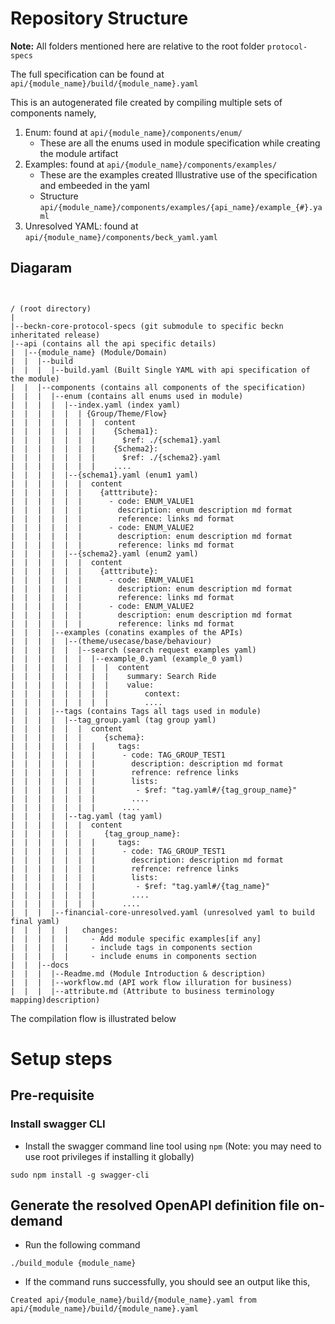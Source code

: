 # Repository Structure

**Note:** All folders mentioned here are relative to the root folder `protocol-specs`

The full specification can be found at `api/{module_name}/build/{module_name}.yaml`

This is an autogenerated file created by compiling multiple sets of components namely,

1. Enum: found at `api/{module_name}/components/enum/`
   * These are all the enums used in module specification while creating the module artifact
2. Examples: found at `api/{module_name}/components/examples/`
   * These are the examples created Illustrative use of the specification and embeeded in the yaml
   * Structure `api/{module_name}/components/examples/{api_name}/example_{#}.yaml`
3. Unresolved YAML: found at `api/{module_name}/components/beck_yaml.yaml`

## Diagaram

```


/ (root directory)
|
|--beckn-core-protocol-specs (git submodule to specific beckn inheritated release)
|--api (contains all the api specific details)
|  |--{module_name} (Module/Domain)
|  |  |--build
|  |  |  |--build.yaml (Built Single YAML with api specification of the module)
|  |  |--components (contains all components of the specification)
|  |  |  |--enum (contains all enums used in module)
|  |  |  |  |--index.yaml (index yaml) 
|  |  |  |  |  | {Group/Theme/Flow}
|  |  |  |  |  |  |  content
|  |  |  |  |  |  |    {Schema1}:
|  |  |  |  |  |  |      $ref: ./{schema1}.yaml
|  |  |  |  |  |  |    {Schema2}:
|  |  |  |  |  |  |      $ref: ./{schema2}.yaml
|  |  |  |  |  |  |    ....
|  |  |  |  |--{schema1}.yaml (enum1 yaml)
|  |  |  |  |  |  content
|  |  |  |  |  |    {atttribute}:
|  |  |  |  |  |      - code: ENUM_VALUE1
|  |  |  |  |  |        description: enum description md format
|  |  |  |  |  |        reference: links md format
|  |  |  |  |  |      - code: ENUM_VALUE2
|  |  |  |  |  |        description: enum description md format
|  |  |  |  |  |        reference: links md format
|  |  |  |  |--{schema2}.yaml (enum2 yaml)
|  |  |  |  |  |  content
|  |  |  |  |  |    {atttribute}:
|  |  |  |  |  |      - code: ENUM_VALUE1
|  |  |  |  |  |        description: enum description md format
|  |  |  |  |  |        reference: links md format
|  |  |  |  |  |      - code: ENUM_VALUE2
|  |  |  |  |  |        description: enum description md format
|  |  |  |  |  |        reference: links md format
|  |  |  |--examples (conatins examples of the APIs)
|  |  |  |  |--(theme/usecase/base/behaviour)
|  |  |  |  |  |--search (search request examples yaml)
|  |  |  |  |  |  |--example_0.yaml (example_0 yaml)
|  |  |  |  |  |  |  |  content
|  |  |  |  |  |  |  |    summary: Search Ride
|  |  |  |  |  |  |  |    value:
|  |  |  |  |  |  |  |        context:
|  |  |  |  |  |  |  |        ....
|  |  |  |--tags (contains Tags all tags used in module)
|  |  |  |  |--tag_group.yaml (tag group yaml) 
|  |  |  |  |  |  content
|  |  |  |  |  |     {schema}:
|  |  |  |  |  |  |     tags:
|  |  |  |  |  |  |      - code: TAG_GROUP_TEST1
|  |  |  |  |  |  |        description: description md format
|  |  |  |  |  |  |        refrence: refrence links
|  |  |  |  |  |  |        lists:
|  |  |  |  |  |  |         - $ref: "tag.yaml#/{tag_group_name}"
|  |  |  |  |  |  |        ....
|  |  |  |  |  |  |      ....  
|  |  |  |  |--tag.yaml (tag yaml) 
|  |  |  |  |  |  content
|  |  |  |  |  |     {tag_group_name}:
|  |  |  |  |  |  |     tags:
|  |  |  |  |  |  |      - code: TAG_GROUP_TEST1
|  |  |  |  |  |  |        description: description md format
|  |  |  |  |  |  |        refrence: refrence links
|  |  |  |  |  |  |        lists:
|  |  |  |  |  |  |         - $ref: "tag.yaml#/{tag_name}"
|  |  |  |  |  |  |        ....
|  |  |  |  |  |  |      ....  
|  |  |  |--financial-core-unresolved.yaml (unresolved yaml to build final yaml)
|  |  |  |  |   changes:
|  |  |  |  |     - Add module specific examples[if any]
|  |  |  |  |     - include tags in components section 
|  |  |  |  |     - include enums in components section 
|  |  |--docs
|  |  |  |--Readme.md (Module Introduction & description)
|  |  |  |--workflow.md (API work flow illuration for business)
|  |  |  |--attribute.md (Attribute to business terminology mapping)description)
```

The compilation flow is illustrated below

# Setup steps

## Pre-requisite

### Install swagger CLI


- Install the swagger command line tool using ``npm`` (Note: you may need to use root privileges if installing it globally)

```
sudo npm install -g swagger-cli
```

## Generate the resolved OpenAPI definition file on-demand

- Run the following command

```
./build_module {module_name}
```

- If the command runs successfully, you should see an output like this,

```
Created api/{module_name}/build/{module_name}.yaml from api/{module_name}/build/{module_name}.yaml
```

